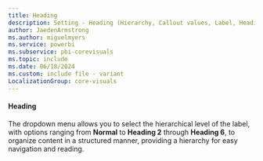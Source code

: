 ```yaml
---
title: Heading
description: Setting - Heading (Hierarchy, Callout values, Label, Heading)
author: JaedenArmstrong
ms.author: miguelmyers
ms.service: powerbi
ms.subservice: pbi-corevisuals
ms.topic: include
ms.date: 06/18/2024
ms.custom: include file - variant
LocalizationGroup: core-visuals
---
```

#### Heading

The dropdown menu allows you to select the hierarchical level of the label, with options ranging from **Normal** to **Heading 2** through **Heading 6**, to organize content in a structured manner, providing a hierarchy for easy navigation and reading.

